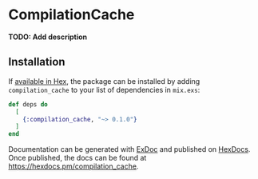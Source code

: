 # CompilationCache

**TODO: Add description**

## Installation

If [available in Hex](https://hex.pm/docs/publish), the package can be installed
by adding `compilation_cache` to your list of dependencies in `mix.exs`:

```elixir
def deps do
  [
    {:compilation_cache, "~> 0.1.0"}
  ]
end
```

Documentation can be generated with [ExDoc](https://github.com/elixir-lang/ex_doc)
and published on [HexDocs](https://hexdocs.pm). Once published, the docs can
be found at <https://hexdocs.pm/compilation_cache>.

